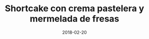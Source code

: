 ---
title: "Shortcake con crema pastelera y mermelada de fresas"
date: "2018-02-20"
category: "receta"
image: "shortcake-crema-pastelera.jpg"
---